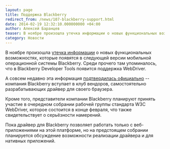 ```yaml
---
layout: page
title: Поддержка Blackberry
redirect_from: /news/107-blackberry-support.html
date: 2014-02-19 12:32:10.000000000 +04:00
author: Алексей Баранцев
teaser: В ноябре произошла утечка информации о новых функциональных возможностях, которые появятся в следующей версии мобильной операционной системы Blackberry. Среди прочего там упоминалось, что в Blackberry Developer Tools появится поддержка WebDriver
category: Новости
---
```

В ноябре произошла [утечка информации](http://forums.crackberry.com/bb10-leaked-beta-os-f395/leaked-os-10-2-1-1055-list-features-bugs-fixes-873158/) о новых функциональных возможностях, которые появятся в следующей версии мобильной операционной системы Blackberry. Среди прочего там упоминалось, что в Blackberry Developer Tools появится поддержка WebDriver.

А совсем недавно эта информация [подтвердилась официально](http://devblog.blackberry.com/2014/02/selenium-support-in-blackberry-10/) -- компания Blackberry вступает в клуб вендоров, самостоятельно разрабатывающих драйвер для своего браузера.

Кроме того, представители компании Blackberry планируют принять участие в очередном собрании рабочей группы стандарта W3C WebDriver, которое состоится в конце февраля, что также свидетельствует о серьёзности намерений.

Пока драйвер для Blackberry позволяет работать только с веб-приложениями на этой платформе, но на предстоящем собрании планируется обсуждение возможности реализации драйвера и для нативных приложений.

